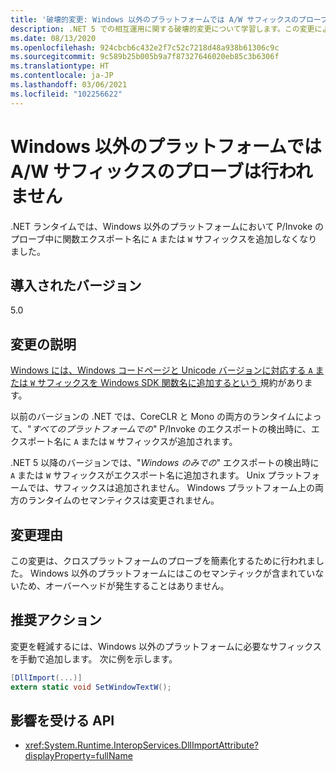 ```yaml
---
title: '破壊的変更: Windows 以外のプラットフォームでは A/W サフィックスのプローブは行われません'
description: .NET 5 での相互運用に関する破壊的変更について学習します。この変更により、Windows 以外のプラットフォームでの P/Invokes のプローブ中に、サフィックスは関数エクスポート名に追加されなくなりました。
ms.date: 08/13/2020
ms.openlocfilehash: 924cbcb6c432e2f7c52c7218d48a938b61306c9c
ms.sourcegitcommit: 9c589b25b005b9a7f87327646020eb85c3b6306f
ms.translationtype: HT
ms.contentlocale: ja-JP
ms.lasthandoff: 03/06/2021
ms.locfileid: "102256622"
---
```

# <a name="no-aw-suffix-probing-on-non-windows-platforms"></a>Windows 以外のプラットフォームでは A/W サフィックスのプローブは行われません

.NET ランタイムでは、Windows 以外のプラットフォームにおいて P/Invoke のプローブ中に関数エクスポート名に `A` または `W` サフィックスを追加しなくなりました。

## <a name="version-introduced"></a>導入されたバージョン

5.0

## <a name="change-description"></a>変更の説明

[Windows には、Windows コードページと Unicode バージョンに対応する `A` または `W` サフィックスを Windows SDK 関数名に追加するという ](/windows/win32/intl/conventions-for-function-prototypes) 規約があります。

以前のバージョンの .NET では、CoreCLR と Mono の両方のランタイムによって、"*すべてのプラットフォームでの*" P/Invoke のエクスポートの検出時に、エクスポート名に `A` または `W` サフィックスが追加されます。

.NET 5 以降のバージョンでは、"*Windows のみでの*" エクスポートの検出時に `A` または `W` サフィックスがエクスポート名に追加されます。 Unix プラットフォームでは、サフィックスは追加されません。 Windows プラットフォーム上の両方のランタイムのセマンティクスは変更されません。

## <a name="reason-for-change"></a>変更理由

この変更は、クロスプラットフォームのプローブを簡素化するために行われました。 Windows 以外のプラットフォームにはこのセマンティックが含まれていないため、オーバーヘッドが発生することはありません。

## <a name="recommended-action"></a>推奨アクション

変更を軽減するには、Windows 以外のプラットフォームに必要なサフィックスを手動で追加します。 次に例を示します。

```csharp
[DllImport(...)]
extern static void SetWindowTextW();
```

## <a name="affected-apis"></a>影響を受ける API

- <xref:System.Runtime.InteropServices.DllImportAttribute?displayProperty=fullName>

<!--

### Affected APIs

- `T:System.Runtime.InteropServices.DllImportAttribute`

### Category

Interop

-->
